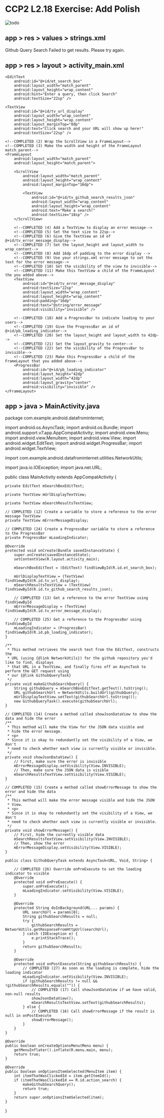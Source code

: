 
# CCP2 L2.18 Exercise: Add Polish

![todo](https://user-images.githubusercontent.com/9452839/42542800-62b21442-845d-11e8-9b74-e7c6d3e84996.PNG)

## app > res > values > strings.xml

<resources>
    <string name="app_name">Github Query</string>
    <string name="search">Search</string>
    <!--COMPLETED (1) Add a string stating that an error has occurred-->
    <string name="error_message">
        Failed to get results. Please try again.
    </string>
</resources>


## app > res > layout > activity_main.xml

<?xml version="1.0" encoding="utf-8"?>
<!--
  Copyright (C) 2016 The Android Open Source Project

  Licensed under the Apache License, Version 2.0 (the "License");
  you may not use this file except in compliance with the License.
  You may obtain a copy of the License at

       http://www.apache.org/licenses/LICENSE-2.0

  Unless required by applicable law or agreed to in writing, software
  distributed under the License is distributed on an "AS IS" BASIS,
  WITHOUT WARRANTIES OR CONDITIONS OF ANY KIND, either express or implied.
  See the License for the specific language governing permissions and
  limitations under the License.
-->
<LinearLayout xmlns:android="http://schemas.android.com/apk/res/android"
    xmlns:tools="http://schemas.android.com/tools"
    android:layout_width="match_parent"
    android:layout_height="match_parent"
    android:orientation="vertical"
    android:paddingLeft="@dimen/activity_horizontal_margin"
    android:paddingRight="@dimen/activity_horizontal_margin"
    android:paddingTop="@dimen/activity_vertical_margin"
    tools:context="com.example.android.datafrominternet.MainActivity">

    <EditText
        android:id="@+id/et_search_box"
        android:layout_width="match_parent"
        android:layout_height="wrap_content"
        android:hint="Enter a query, then click Search"
        android:textSize="22sp" />

    <TextView
        android:id="@+id/tv_url_display"
        android:layout_width="wrap_content"
        android:layout_height="wrap_content"
        android:layout_marginTop="8dp"
        android:text="Click search and your URL will show up here!"
        android:textSize="22sp" />

    <!--COMPLETED (2) Wrap the ScrollView in a FrameLayout-->
    <!--COMPLETED (3) Make the width and height of the FrameLayout match_parent-->
    <FrameLayout
        android:layout_width="match_parent"
        android:layout_height="match_parent">

        <ScrollView
            android:layout_width="match_parent"
            android:layout_height="wrap_content"
            android:layout_marginTop="16dp">

            <TextView
                android:id="@+id/tv_github_search_results_json"
                android:layout_width="wrap_content"
                android:layout_height="wrap_content"
                android:text="Make a search!"
                android:textSize="18sp" />
        </ScrollView>

        <!--COMPLETED (4) Add a TextView to display an error message-->
        <!--COMPLETED (5) Set the text size to 22sp-->
        <!--COMPLETED (6) Give the TextView an id of @+id/tv_error_message_display-->
        <!--COMPLETED (7) Set the layout_height and layout_width to wrap_content-->
        <!--COMPLETED (8) Add 16dp of padding to the error display -->
        <!--COMPLETED (9) Use your strings.xml error message to set the text for the error message-->
        <!--COMPLETED (10) Set the visibility of the view to invisible-->
        <!--COMPLETED (11) Make this TextView a child of the FrameLayout the you added above-->
        <TextView
            android:id="@+id/tv_error_message_display"
            android:textSize="22sp"
            android:layout_width="wrap_content"
            android:layout_height="wrap_content"
            android:padding="16dp"
            android:text="@string/error_message"
            android:visibility="invisible" />

        <!--COMPLETED (18) Add a ProgressBar to indicate loading to your users-->
        <!--COMPLETED (19) Give the ProgressBar an id of @+id/pb_loading_indicator-->
        <!--COMPLETED (20) Set the layout_height and layout_width to 42dp-->
        <!--COMPLETED (21) Set the layout_gravity to center-->
        <!--COMPLETED (22) Set the visibility of the ProgressBar to invisible-->
        <!--COMPLETED (23) Make this ProgressBar a child of the FrameLayout that you added above-->
        <ProgressBar
            android:id="@+id/pb_loading_indicator"
            android:layout_height="42dp"
            android:layout_width="42dp"
            android:layout_gravity="center"
            android:visibility="invisible" />
    </FrameLayout>
</LinearLayout>

## app > java > MainActivity.java

package com.example.android.datafrominternet;

import android.os.AsyncTask;
import android.os.Bundle;
import android.support.v7.app.AppCompatActivity;
import android.view.Menu;
import android.view.MenuItem;
import android.view.View;
import android.widget.EditText;
import android.widget.ProgressBar;
import android.widget.TextView;

import com.example.android.datafrominternet.utilities.NetworkUtils;

import java.io.IOException;
import java.net.URL;

public class MainActivity extends AppCompatActivity {

    private EditText mSearchBoxEditText;

    private TextView mUrlDisplayTextView;

    private TextView mSearchResultsTextView;

    // COMPLETED (12) Create a variable to store a reference to the error message TextView
    private TextView mErrorMessageDisplay;

    // COMPLETED (24) Create a ProgressBar variable to store a reference to the ProgressBar
    private ProgressBar mLoadingIndicator;

    @Override
    protected void onCreate(Bundle savedInstanceState) {
        super.onCreate(savedInstanceState);
        setContentView(R.layout.activity_main);

        mSearchBoxEditText = (EditText) findViewById(R.id.et_search_box);

        mUrlDisplayTextView = (TextView) findViewById(R.id.tv_url_display);
        mSearchResultsTextView = (TextView) findViewById(R.id.tv_github_search_results_json);

        // COMPLETED (13) Get a reference to the error TextView using findViewById
        mErrorMessageDisplay = (TextView) findViewById(R.id.tv_error_message_display);

        // COMPLETED (25) Get a reference to the ProgressBar using findViewById
        mLoadingIndicator = (ProgressBar) findViewById(R.id.pb_loading_indicator);
    }

    /**
     * This method retrieves the search text from the EditText, constructs the
     * URL (using {@link NetworkUtils}) for the github repository you'd like to find, displays
     * that URL in a TextView, and finally fires off an AsyncTask to perform the GET request using
     * our {@link GithubQueryTask}
     */
    private void makeGithubSearchQuery() {
        String githubQuery = mSearchBoxEditText.getText().toString();
        URL githubSearchUrl = NetworkUtils.buildUrl(githubQuery);
        mUrlDisplayTextView.setText(githubSearchUrl.toString());
        new GithubQueryTask().execute(githubSearchUrl);
    }

    // COMPLETED (14) Create a method called showJsonDataView to show the data and hide the error
    /**
     * This method will make the View for the JSON data visible and
     * hide the error message.
     * <p>
     * Since it is okay to redundantly set the visibility of a View, we don't
     * need to check whether each view is currently visible or invisible.
     */
    private void showJsonDataView() {
        // First, make sure the error is invisible
        mErrorMessageDisplay.setVisibility(View.INVISIBLE);
        // Then, make sure the JSON data is visible
        mSearchResultsTextView.setVisibility(View.VISIBLE);
    }

    // COMPLETED (15) Create a method called showErrorMessage to show the error and hide the data
    /**
     * This method will make the error message visible and hide the JSON
     * View.
     * <p>
     * Since it is okay to redundantly set the visibility of a View, we don't
     * need to check whether each view is currently visible or invisible.
     */
    private void showErrorMessage() {
        // First, hide the currently visible data
        mSearchResultsTextView.setVisibility(View.INVISIBLE);
        // Then, show the error
        mErrorMessageDisplay.setVisibility(View.VISIBLE);
    }

    public class GithubQueryTask extends AsyncTask<URL, Void, String> {

        // COMPLETED (26) Override onPreExecute to set the loading indicator to visible
        @Override
        protected void onPreExecute() {
            super.onPreExecute();
            mLoadingIndicator.setVisibility(View.VISIBLE);
        }

        @Override
        protected String doInBackground(URL... params) {
            URL searchUrl = params[0];
            String githubSearchResults = null;
            try {
                githubSearchResults = NetworkUtils.getResponseFromHttpUrl(searchUrl);
            } catch (IOException e) {
                e.printStackTrace();
            }
            return githubSearchResults;
        }

        @Override
        protected void onPostExecute(String githubSearchResults) {
            // COMPLETED (27) As soon as the loading is complete, hide the loading indicator
            mLoadingIndicator.setVisibility(View.INVISIBLE);
            if (githubSearchResults != null && !githubSearchResults.equals("")) {
                // COMPLETED (17) Call showJsonDataView if we have valid, non-null results
                showJsonDataView();
                mSearchResultsTextView.setText(githubSearchResults);
            } else {
                // COMPLETED (16) Call showErrorMessage if the result is null in onPostExecute
                showErrorMessage();
            }
        }
    }

    @Override
    public boolean onCreateOptionsMenu(Menu menu) {
        getMenuInflater().inflate(R.menu.main, menu);
        return true;
    }

    @Override
    public boolean onOptionsItemSelected(MenuItem item) {
        int itemThatWasClickedId = item.getItemId();
        if (itemThatWasClickedId == R.id.action_search) {
            makeGithubSearchQuery();
            return true;
        }
        return super.onOptionsItemSelected(item);
    }
}
